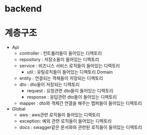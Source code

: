 # backend

# 계층구조
- Api
  - controller : 컨트롤러들이 들어있는 디렉토리
  - repository :  저장소들이 들어있는 디렉토리
  - service  : 비즈니스 서비스 로직들이 들어있는 디렉토리
      - util : 유틸로직들이 들어있는 디렉토리
        Domain
  - entity :  연결되는 객체들이 저장되는 디렉토리
  - dto : dto들이 저장되는 디렉토리
      - request : 요청관련 dto들이 들어있는 디렉토리
      - response : 응답관련 dto들이 들어있는 디렉토리
  - mapper : dto와 객체간 연결을 해주는 맵퍼들이 들어있는 디렉토리
- Global
  - aws : aws관련 로직들이 들어있는 디렉토리
  - exception: 예외 관련 로직들이 들어있는 디렉토리
  - docs : swagger같은 문서화와 관련된 로직들이 들어있는 디렉토리